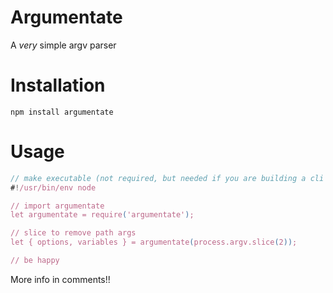 # Argumentate

A *very* simple argv parser

# Installation
`npm install argumentate`

# Usage
```js
// make executable (not required, but needed if you are building a cli with a bin file (remember to put bin in your package.json!))
#!/usr/bin/env node

// import argumentate
let argumentate = require('argumentate');

// slice to remove path args
let { options, variables } = argumentate(process.argv.slice(2));

// be happy
```

More info in comments!!
